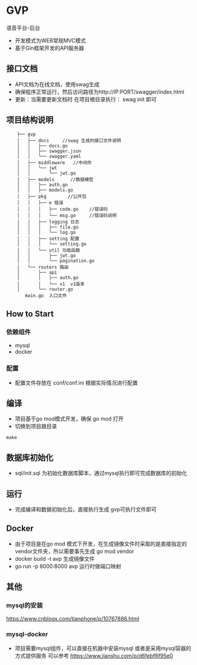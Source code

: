 # GVP

语音平台-后台
- 开发模式为WEB常规MVC模式
- 基于Gin框架开发的API服务器



## 接口文档 

- API文档为在线文档，使用swag生成  
- 确保程序正常运行，然后访问路径为http://IP:PORT/swagger/index.html
- 更新：当需要更新文档时 在项目根目录执行： swag  init 即可


## 项目结构说明

```
    ├── gvp
    │   ├── docs     //swag 生成的接口文件说明
    │   │   ├── docs.go
    │   │   ├── swagger.json
    │   │   └── swagger.yaml
    │   ├── middleware   //中间件
    │   │   └── jwt
    │   │       └── jwt.go   
    │   ├── models      //数据模型
    │   │   ├── auth.go
    │   │   ├── models.go
    │   ├── pkg        //公共包
    │   │   ├── e 错误
    │   │   │   ├── code.go    //错误码
    │   │   │   └── msg.go     //错误码说明
    │   │   ├── logging 日志       
    │   │   │   ├── file.go
    │   │   │   └── log.go
    │   │   ├── setting 配置
    │   │   │   └── setting.go
    │   │   └── util 功能函数
    │   │       ├── jwt.go
    │   │       └── pagination.go
    │   └── routers 路由
    │       ├── api
    │       │   ├── auth.go
    │       │   └── v1  v1版本 
    │       └── router.go
       main.go  入口文件
```


## How to Start

### 依赖组件

- mysql 
- docker  

### 配置

- 配置文件存放在 conf/conf.ini  根据实际情况进行配置

## 编译

- 项目基于go  mod模式开发，确保 go mod 打开
- 切换到项目跟目录

``
make 
``

## 数据库初始化

- sql/init.sql 为初始化数据库脚本，通过mysql执行即可完成数据库的初始化

## 运行

- 完成编译和数据初始化后，直接执行生成 gvp可执行文件即可

## Docker

- 由于项目是在go  mod 模式下开发，在生成镜像文件时采取的是直接指定的vendor文件夹，所以需要事先生成
go mod  vendor  
- docker    build  -t  avp  生成镜像文件
- go run  -p 8000:8000  avp   运行时做端口映射

## 其他

### mysql的安装 

https://www.cnblogs.com/tianphone/p/10767886.html

### mysql-docker

- 项目需要mysql组件，可以直接在机器中安装mysql 或者是采用mysql容器的方式提供服务
可以参考 https://www.jianshu.com/p/d6febf6f95e0

